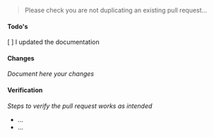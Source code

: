 > Please check you are not duplicating an existing pull request...

#### Todo's
[ ] I updated the documentation

#### Changes
*Document here your changes*

#### Verification
*Steps to verify the pull request works as intended*
 -  ...
 -  ...